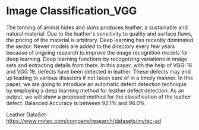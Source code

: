 # Image Classification_VGG

The tanning of animal hides and skins produces leather, a sustainable and natural material. Due to the leather's sensitivity to quality and surface flaws, the pricing of the material is arbitrary. Deep learning has recently dominated the sector. Newer models are added to the directory every few years because of ongoing research to improve the image recognition models for deep learning. Deep learning functions by recognizing variations in image sets and extracting details from them. In this paper, with the help of VGG-16 and VGG 19, defects have been detected in leather. These defects may end up leading to various disasters if not taken care of in a timely manner.  In this paper, we are going to introduce an automatic defect detection technique by employing a deep learning method for leather defect detection. As an output, we will show a proposed method for the classification of the leather defect. Balanced Accuracy is between 92.1% and 96.0%.



Leather DataSet- https://www.mvtec.com/company/research/datasets/mvtec-ad

